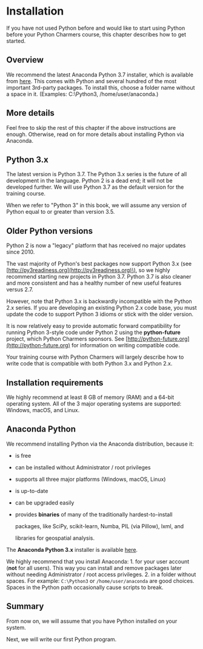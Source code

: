 # Installation

If you have not used Python before and would like to start using Python before your Python Charmers course, this chapter describes how to get started.

## Overview

We recommend the latest Anaconda Python 3.7 installer, which is available from [here](https://www.anaconda.com/distribution#download-section). This comes with Python and several hundred of the most important 3rd-party packages. To install this, choose a folder name without a space in it. \(Examples: C:\Python3, /home/user/anaconda.\)

## More details

Feel free to skip the rest of this chapter if the above instructions are enough. Otherwise, read on for more details about installing Python via Anaconda.

## Python 3.x

The latest version is Python 3.7. The Python 3.x series is the future of all development in the language. Python 2 is a dead end; it will not be developed further. We will use Python 3.7 as the default version for the training course.

When we refer to "Python 3" in this book, we will assume any version of Python equal to or greater than version 3.5.

## Older Python versions

Python 2 is now a "legacy" platform that has received no major updates since 2010.

The vast majority of Python's best packages now support Python 3.x \(see [http://py3readiness.org](http://py3readiness.org)\), so we highly recommend starting new projects in Python 3.7. Python 3.7 is also cleaner and more consistent and has a healthy number of new useful features versus 2.7.

However, note that Python 3.x is backwardly incompatible with the Python 2.x series. If you are developing an existing Python 2.x code base, you must update the code to support Python 3 idioms or stick with the older version.

It is now relatively easy to provide automatic forward compatibility for running Python 3-style code under Python 2 using the **python-future** project, which Python Charmers sponsors. See [http://python-future.org](http://python-future.org) for information on writing compatible code.

Your training course with Python Charmers will largely describe how to write code that is compatible with both Python 3.x and Python 2.x.

## Installation requirements

We highly recommend at least 8 GB of memory \(RAM\) and a 64-bit operating system. All of the 3 major operating systems are supported: Windows, macOS, and Linux.

## Anaconda Python

We recommend installing Python via the Anaconda distribution, because it:

* is free
* can be installed without Administrator / root privileges
* supports all three major platforms \(Windows, macOS, Linux\)
* is up-to-date
* can be upgraded easily
* provides **binaries** of many of the traditionally hardest-to-install

  packages, like SciPy, scikit-learn, Numba, PIL \(via Pillow\), lxml, and

  libraries for geospatial analysis.

The **Anaconda Python 3.x** installer is available [here](https://www.anaconda.com/distribution#download-section).

We highly recommend that you install Anaconda: 1. for your user account \(**not** for all users\). This way you can install and remove packages later without needing Administrator / root access privileges. 2. in a folder without spaces. For example: `C:\Python3` or `/home/user/anaconda` are good choices. Spaces in the Python path occasionally cause scripts to break.

## Summary

From now on, we will assume that you have Python installed on your system.

Next, we will write our first Python program.

